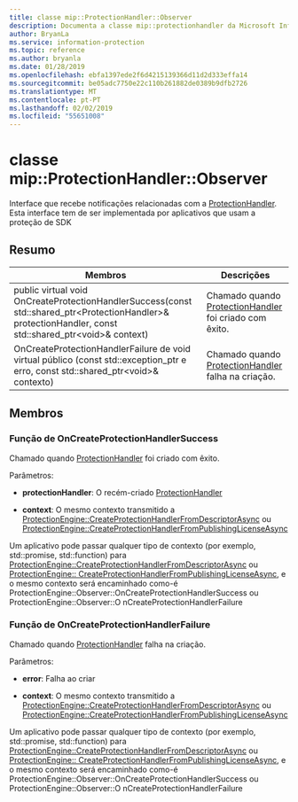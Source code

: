 ```yaml
---
title: classe mip::ProtectionHandler::Observer
description: Documenta a classe mip::protectionhandler da Microsoft Information Protection (MIP) SDK.
author: BryanLa
ms.service: information-protection
ms.topic: reference
ms.author: bryanla
ms.date: 01/28/2019
ms.openlocfilehash: ebfa1397ede2f6d4215139366d11d2d333effa14
ms.sourcegitcommit: be05adc7750e22c110b261882de0389b9dfb2726
ms.translationtype: MT
ms.contentlocale: pt-PT
ms.lasthandoff: 02/02/2019
ms.locfileid: "55651008"
---
```

# <a name="class-mipprotectionhandlerobserver"></a>classe mip::ProtectionHandler::Observer 
Interface que recebe notificações relacionadas com a [ProtectionHandler](class_mip_protectionhandler.md).
Esta interface tem de ser implementada por aplicativos que usam a proteção de SDK
  
## <a name="summary"></a>Resumo
 Membros                        | Descrições                                
--------------------------------|---------------------------------------------
public virtual void OnCreateProtectionHandlerSuccess(const std::shared_ptr\<ProtectionHandler\>& protectionHandler, const std::shared_ptr\<void\>& context)  |  Chamado quando [ProtectionHandler](class_mip_protectionhandler.md) foi criado com êxito.
OnCreateProtectionHandlerFailure de void virtual público (const std::exception_ptr e erro, const std::shared_ptr\<void\>& contexto)  |  Chamado quando [ProtectionHandler](class_mip_protectionhandler.md) falha na criação.
  
## <a name="members"></a>Membros
  
### <a name="oncreateprotectionhandlersuccess-function"></a>Função de OnCreateProtectionHandlerSuccess
Chamado quando [ProtectionHandler](class_mip_protectionhandler.md) foi criado com êxito.

Parâmetros:  
* **protectionHandler**: O recém-criado [ProtectionHandler](class_mip_protectionhandler.md)


* **context**: O mesmo contexto transmitido a [ProtectionEngine::CreateProtectionHandlerFromDescriptorAsync](class_mip_protectionengine.md#createprotectionhandlerfromdescriptorasync-function) ou [ProtectionEngine::CreateProtectionHandlerFromPublishingLicenseAsync](class_mip_protectionengine.md#createprotectionhandlerfrompublishinglicenseasync-function)


Um aplicativo pode passar qualquer tipo de contexto (por exemplo, std::promise, std::function) para [ProtectionEngine::CreateProtectionHandlerFromDescriptorAsync](class_mip_protectionengine.md#createprotectionhandlerfromdescriptorasync-function) ou [ProtectionEngine:: CreateProtectionHandlerFromPublishingLicenseAsync](class_mip_protectionengine.md#createprotectionhandlerfrompublishinglicenseasync-function), e o mesmo contexto será encaminhado como-é ProtectionEngine::Observer::OnCreateProtectionHandlerSuccess ou ProtectionEngine::Observer::O nCreateProtectionHandlerFailure
  
### <a name="oncreateprotectionhandlerfailure-function"></a>Função de OnCreateProtectionHandlerFailure
Chamado quando [ProtectionHandler](class_mip_protectionhandler.md) falha na criação.

Parâmetros:  
* **error**: Falha ao criar 


* **context**: O mesmo contexto transmitido a [ProtectionEngine::CreateProtectionHandlerFromDescriptorAsync](class_mip_protectionengine.md#createprotectionhandlerfromdescriptorasync-function) ou [ProtectionEngine::CreateProtectionHandlerFromPublishingLicenseAsync](class_mip_protectionengine.md#createprotectionhandlerfrompublishinglicenseasync-function)


Um aplicativo pode passar qualquer tipo de contexto (por exemplo, std::promise, std::function) para [ProtectionEngine::CreateProtectionHandlerFromDescriptorAsync](class_mip_protectionengine.md#createprotectionhandlerfromdescriptorasync-function) ou [ProtectionEngine:: CreateProtectionHandlerFromPublishingLicenseAsync](class_mip_protectionengine.md#createprotectionhandlerfrompublishinglicenseasync-function), e o mesmo contexto será encaminhado como-é ProtectionEngine::Observer::OnCreateProtectionHandlerSuccess ou ProtectionEngine::Observer::O nCreateProtectionHandlerFailure